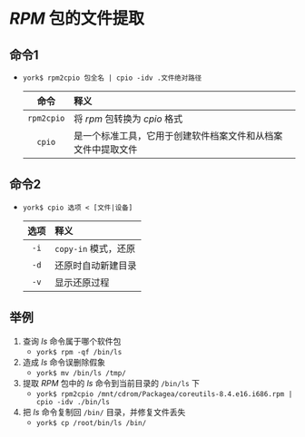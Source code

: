 # *RPM* 包的文件提取

## 命令1

- `york$ rpm2cpio 包全名 | cpio -idv .文件绝对路径`

    | 命令 | 释义 |
    | :---: | :--- |
    | `rpm2cpio` | 将 *rpm* 包转换为 *cpio* 格式 |
    | `cpio` | 是一个标准工具，它用于创建软件档案文件和从档案文件中提取文件 |

## 命令2

- `york$ cpio 选项 < [文件|设备]`

    | 选项 | 释义 |
    | :---: | :--- |
    | `-i` | `copy-in` 模式，还原 |
    | `-d` | 还原时自动新建目录 |
    | `-v` | 显示还原过程 |

## 举例

1. 查询 *ls* 命令属于哪个软件包
    - `york$ rpm -qf /bin/ls`
2. 造成 *ls* 命令误删除假象
    - `york$ mv /bin/ls /tmp/`
3. 提取 *RPM* 包中的 *ls* 命令到当前目录的 `/bin/ls` 下
    - `york$ rpm2cpio /mnt/cdrom/Packagea/coreutils-8.4.e16.i686.rpm | cpio -idv ./bin/ls`
4. 把 *ls* 命令复制回 `/bin/` 目录，并修复文件丢失
    - `york$ cp /root/bin/ls /bin/`